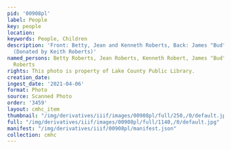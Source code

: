 ```yaml
---
pid: '00908pl'
label: People
key: people
location: 
keywords: People, Children
description: 'Front: Betty, Jean and Kenneth Roberts, Back: James "Bud" and Neil Roberts
  (Donated by Keith Roberts)'
named_persons: Betty Roberts, Jean Roberts, Kenneth Robert, James "Bud" Roberts, Neil
  Roberts
rights: This photo is property of Lake County Public Library.
creation_date: 
ingest_date: '2021-04-06'
format: Photo
source: Scanned Photo
order: '3459'
layout: cmhc_item
thumbnail: "/img/derivatives/iiif/images/00908pl/full/250,/0/default.jpg"
full: "/img/derivatives/iiif/images/00908pl/full/1140,/0/default.jpg"
manifest: "/img/derivatives/iiif/00908pl/manifest.json"
collection: cmhc
---
```


